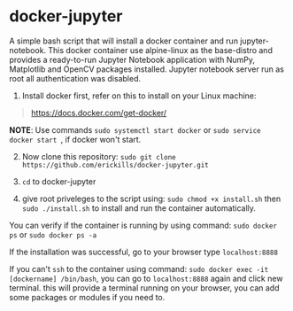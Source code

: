 # docker-jupyter

A simple bash script that will install a docker container and run jupyter-notebook. This docker container use alpine-linux as the base-distro and provides a ready-to-run Jupyter Notebook application with NumPy, Matplotlib and OpenCV packages installed. Jupyter notebook server run as root all authentication was disabled. 

1. Install docker first, refer on this to install on your Linux machine:

> https://docs.docker.com/get-docker/

**NOTE**: Use commands ``` sudo systemctl start docker ``` or ```sudo service docker start ```, if docker won't start.

2. Now clone this repository: ```sudo git clone https://github.com/erickills/docker-jupyter.git ```

3. ``` cd ``` to docker-jupyter 

4. give root priveleges to the script using: ``` sudo chmod +x install.sh ``` then ``` sudo ./install.sh ``` to install and run the container automatically.

You can verify if the container is running by using command: ``` sudo docker ps ``` or ``` sudo docker ps -a ```


If the installation was successful, go to your browser type ``` localhost:8888 ```

If you can't ``` ssh ``` to the container using command: ``` sudo docker exec -it [dockername] /bin/bash ```, you can go to ``` localhost:8888 ``` again and click new terminal. this will provide a terminal running on your browser, you can add some packages or modules if you need to.


